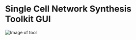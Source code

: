 # Single Cell Network Synthesis Toolkit GUI
![Image of tool](https://raw.githubusercontent.com/swoodhouse/SCSN-GUI/master/1a.png)
